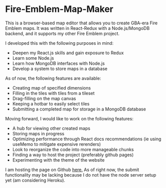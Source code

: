 # Fire-Emblem-Map-Maker

This is a browser-based map editor that allows you to create GBA-era Fire Emblem maps. It was written in React-Redux with a Node.js/MongoDB backend, and it supports my other Fire Emblem project.

I developed this with the following purposes in mind:

- Deepen my React.js skills and gain exposure to Redux
- Learn some Node.js
- Learn how MongoDB interfaces with Node.js
- Develop a system to store maps in a database

As of now, the following features are available:

- Creating map of specified dimensions
- Filling in the tiles with tiles from a tileset
- Drag-filling on the map canvas
- Keeping a hotbar to easily select tiles
- Submitting a completed map for storage in a MongoDB database

Moving forward, I would like to work on the following features:

- A hub for viewing other created maps
- Storing maps in progress
- Optimizing performance through React docs recommendations (ie using useMemo to mitigate expensive rerenders)
- Look to reorganize the code into more manageable chunks
- Finding a way to host the project (preferably github pages)
- Experimenting with the theme of the website

I am hosting the page on Github [here.](https://kphan20.github.io/Fire-Emblem-Map-Maker/)
As of right now, the submit functionality may be lacking because I do not have the node server setup yet (am considering Heroku).
